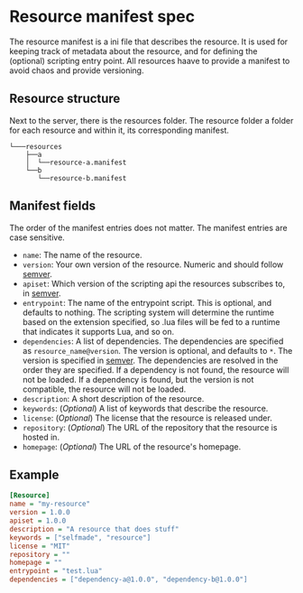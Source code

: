 # Resource manifest spec

The resource manifest is a ini file that describes the resource. It is used for keeping track of metadata about the resource, and for defining the (optional) scripting entry point. All resources haave to provide a manifest to avoid chaos and provide versioning.

## Resource structure

Next to the server, there is the resources folder. The resource folder a folder for each resource and within it, its corresponding manifest.

```
└───resources
    ├──a
    │  └──resource-a.manifest
    └──b
       └──resource-b.manifest
```

## Manifest fields

The order of the manifest entries does not matter. The manifest entries are case sensitive.

- `name`: The name of the resource.
- `version`: Your own version of the resource. Numeric and should follow [semver](https://semver.org/).
- `apiset`: Which version of the scripting api the resources subscribes to, in [semver](https:://semver.org).
- `entrypoint`: The name of the entrypoint script. This is optional, and defaults to nothing. The scripting system will determine the runtime based on the extension specified, so .lua files will be fed to a runtime that indicates it supports Lua, and so on.
- `dependencies`: A list of dependencies. The dependencies are specified as `resource_name@version`. The version is optional, and defaults to `*`. The version is specified in [semver](https://semver.org/). The dependencies are resolved in the order they are specified. If a dependency is not found, the resource will not be loaded. If a dependency is found, but the version is not compatible, the resource will not be loaded.
- `description`: A short description of the resource.
- `keywords`: (*Optional*) A list of keywords that describe the resource.
- `license`: (*Optional*) The license that the resource is released under.
- `repository`: (*Optional*) The URL of the repository that the resource is hosted in.
- `homepage`: (*Optional*) The URL of the resource's homepage.

## Example

```ini
[Resource]
name = "my-resource"
version = 1.0.0
apiset = 1.0.0
description = "A resource that does stuff"
keywords = ["selfmade", "resource"]
license = "MIT"
repository = ""
homepage = ""
entrypoint = "test.lua"
dependencies = ["dependency-a@1.0.0", "dependency-b@1.0.0"]

```
